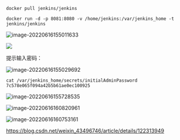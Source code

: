 



``` SH
docker pull jenkins/jenkins

docker run -d -p 8081:8080 -v /home/jenkins:/var/jenkins_home -t jenkins/jenkins
```







![image-20220616155011633](D:/_workspace/wh-docs/images/image-20220616155011633.png)

![](D:/_workspace/wh-docs/images/image-20220616154930400.png)



提示输入密码：



![image-20220616155029692](D:/_workspace/wh-docs/images/image-20220616155029692.png)



``` SH
cat /var/jenkins_home/secrets/initialAdminPassword
7c578e065f094a42b5b61ae0ec100925
```



![image-20220616155728535](D:/_workspace/wh-docs/images/image-20220616155728535.png)



![image-20220616160820961](D:/_workspace/wh-docs/images/image-20220616160820961.png)



![image-20220616160753161](D:/_workspace/wh-docs/images/image-20220616160753161.png)





https://blog.csdn.net/weixin_43496746/article/details/122313949





